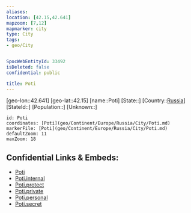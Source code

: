 ```yaml
---
aliases: 
location: [42.15,42.641]
mapzoom: [7,12] 
mapmarker: city 
type: City
tags:
- geo/City


SpocWebEntityId: 33492
isDeleted: false
confidential: public

title: Poti
---
```

[geo-lon::42.641]
[geo-lat::42.15]
[name::Poti]
[State::]
[Country::[Russia](geo/Continent/Europe/Russia.md)]
[StateId::]
[Population::]
[Unknown::]


```leaflet
id: Poti
coordinates: [Poti](geo/Continent/Europe/Russia/City/Poti.md)
markerFile: [Poti](geo/Continent/Europe/Russia/City/Poti.md)
defaultZoom: 11 
maxZoom: 18
```


## Confidential Links & Embeds: 
- [Poti](../../../../../../_public/geo/Continent/Europe/Russia/City/Poti.md) 
- [Poti.internal](../../../../../../_internal/geo/Continent/Europe/Russia/City/Poti.internal.md) 
- [Poti.protect](../../../../../../_protect/geo/Continent/Europe/Russia/City/Poti.protect.md) 
- [Poti.private](../../../../../../_private/geo/Continent/Europe/Russia/City/Poti.private.md) 
- [Poti.personal](../../../../../../_personal/geo/Continent/Europe/Russia/City/Poti.personal.md) 
- [Poti.secret](../../../../../../_secret/geo/Continent/Europe/Russia/City/Poti.secret.md) 
